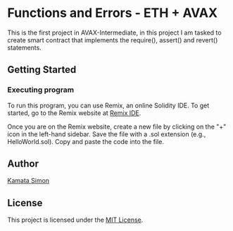 # Functions and Errors - ETH + AVAX

This is the first project in AVAX-Intermediate, in this project I am tasked to create smart contract that implements the require(), assert() and revert() statements.

## Getting Started

### Executing program

To run this program, you can use Remix, an online Solidity IDE. To get started, go to the Remix website at [Remix IDE](https://remix.ethereum.org/).

Once you are on the Remix website, create a new file by clicking on the "+" icon in the left-hand sidebar. Save the file with a .sol extension (e.g., HelloWorld.sol). Copy and paste the code into the file.

## Author

[Kamata Simon](https://github.com/kamatasimon)

## License

This project is licensed under the [MIT License](LICENSE).

